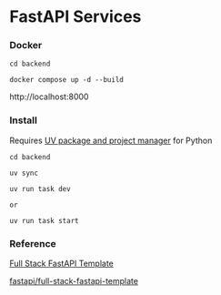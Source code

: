 # FastAPI Services

### Docker

```
cd backend

docker compose up -d --build
```

http://localhost:8000

### Install

Requires [UV package and project manager](https://docs.astral.sh/uv/getting-started/installation/) for Python

```
cd backend

uv sync

uv run task dev

or

uv run task start
```

### Reference

[Full Stack FastAPI Template](https://fastapi.tiangolo.com/project-generation/)

[fastapi/full-stack-fastapi-template](https://github.com/fastapi/full-stack-fastapi-template)

